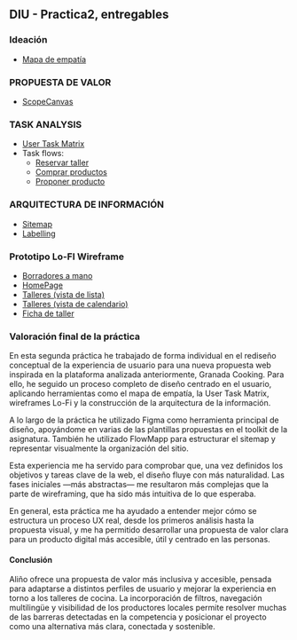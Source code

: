 ## DIU - Practica2, entregables

### Ideación 

* [Mapa de empatía](EmpathyMap.pdf)


### PROPUESTA DE VALOR

* [ScopeCanvas](ScopeCanvas.pdf)


### TASK ANALYSIS

* [User Task Matrix](UserTask_Matrix.pdf)
* Task flows:
  * [Reservar taller](TaskFlow1.png)
  * [Comprar productos](TaskFlow2.png)
  * [Proponer producto](TaskFlow.png)


### ARQUITECTURA DE INFORMACIÓN

* [Sitemap](Sitemap.pdf)
* [Labelling](Labelling.pdf)


### Prototipo Lo-FI Wireframe 

* [Borradores a mano](Borradores.pdf)
* [HomePage](HomePage.png)
* [Talleres (vista de lista)](Talleres_lista.png)
* [Talleres (vista de calendario)](Talleres_calendario.png)
* [Ficha de taller](Ficha_taller.png)

### Valoración final de la práctica

En esta segunda práctica he trabajado de forma individual en el rediseño conceptual de la experiencia de usuario para una nueva propuesta web inspirada en la plataforma analizada anteriormente, Granada Cooking. Para ello, he seguido un proceso completo de diseño centrado en el usuario, aplicando herramientas como el mapa de empatía, la User Task Matrix, wireframes Lo-Fi y la construcción de la arquitectura de la información.

A lo largo de la práctica he utilizado Figma como herramienta principal de diseño, apoyándome en varias de las plantillas propuestas en el toolkit de la asignatura. También he utilizado FlowMapp para estructurar el sitemap y representar visualmente la organización del sitio.

Esta experiencia me ha servido para comprobar que, una vez definidos los objetivos y tareas clave de la web, el diseño fluye con más naturalidad. Las fases iniciales —más abstractas— me resultaron más complejas que la parte de wireframing, que ha sido más intuitiva de lo que esperaba.

En general, esta práctica me ha ayudado a entender mejor cómo se estructura un proceso UX real, desde los primeros análisis hasta la propuesta visual, y me ha permitido desarrollar una propuesta de valor clara para un producto digital más accesible, útil y centrado en las personas.

#### Conclusión

Aliño ofrece una propuesta de valor más inclusiva y accesible, pensada para adaptarse a distintos perfiles de usuario y mejorar la experiencia en torno a los talleres de cocina. La incorporación de filtros, navegación multilingüe y visibilidad de los productores locales permite resolver muchas de las barreras detectadas en la competencia y posicionar el proyecto como una alternativa más clara, conectada y sostenible.
